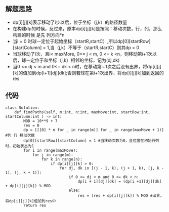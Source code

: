 ## 解题思路
 
+ dp[i][j][k]表示移动了i步以后，位于坐标（j,k）的路径数量 
+ 在构建dp的时候，反过来，原本dp[i][j][k]是按照：移动次数，行，列，那么构建的时候 是先 列方向*n
+ 当i = 0 时球一定位于起始坐标（startR,startC）,所以dp[0][startRow][startColumn] = 1,当（j,k）不等于（startR,startC）则其dp = 0
+ 当球移动了i次，且i< maxMore, 0<= j < m, 0 <= k <n，则移动第i+1次以后，球一定位于和坐标（j,k）相邻的坐标，记为(dj,dk)
+ 当0 <= dj < m and 0<= dk < n时，在移动第i+1次之后没有出界，将dp[i][j][k]的值加到dp[i+1][dj][dk];否则若球在第i+1次出界，将dp[i][j][k]加到返回的res 


## 代码


```
class Solution:
    def findPaths(self, m:int, n:int, maxMove:int, startRow:int, startColumn:int ) -> int:
        MOD = 10**9 + 7
        res = 0
        dp = [[[0] * n for _ in range(m)] for _ in range(maxMove + 1)] #列 行 移动次数
        dp[0][startRow][startColumn] = 1 #当移动次数为0，且位置在初始行列时，初始状态为1
        for i in range(maxMove):
            for j in range(m):
                for k in range(n):
                    if dp[i][j][k] > 0:
                        for dj, dk in [(j - 1, k), (j + 1, k), (j, k - 1), (j, k + 1)]:
                            if 0 <= dj < m and 0 <= dk < n:
                                dp[i + 1][dj][dk] = (dp[i +1][dj][dk] + dp[i][j][k]) % MOD
                            else:
                                res = (res + dp[i][j][k]) % MOD #出界，将dp[i][j][k]值加到res中 
        return res 
```



